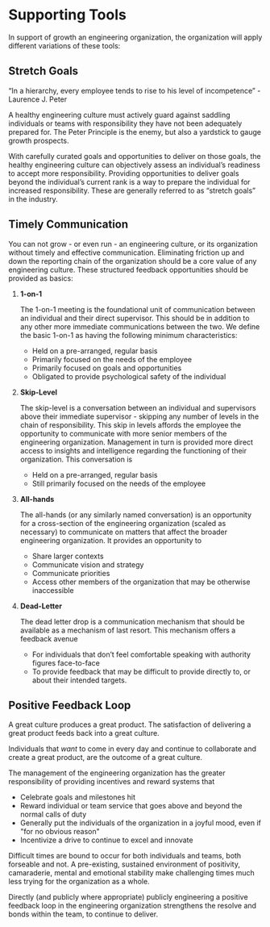 Supporting Tools
================= 
In support of growth an engineering organization, the organization will apply different variations of these tools:

## Stretch Goals

“In a hierarchy, every employee tends to rise to his level of incompetence” - Laurence J. Peter

A healthy engineering culture must actively guard against saddling individuals or teams with responsibility they have not been adequately prepared for. The Peter Principle is the enemy, but also a yardstick to gauge growth prospects.

With carefully curated goals and opportunities to deliver on those goals, the healthy engineering culture can objectively assess an individual’s readiness to accept more responsibility. Providing opportunities to deliver goals beyond the individual’s current rank is a way to prepare the individual for increased responsibility. These are generally referred to as “stretch goals” in the industry. 

## Timely Communication
You can not grow - or even run - an engineering culture, or its organization without timely and effective communication. Eliminating friction up and down the reporting chain of the organization should be a core value of any engineering culture. These structured feedback opportunities should be provided as basics:

1. **1-on-1**

    The 1-on-1 meeting is the foundational unit of communication between an individual and their direct supervisor. This should be in addition to any other more immediate communications between the two. We define the basic 1-on-1 as having the following minimum characteristics:
    - Held on a pre-arranged, regular basis
    - Primarily focused on the needs of the employee
    - Primarily focused on goals and opportunities
    - Obligated to provide psychological safety of the individual
2. **Skip-Level**
   
    The skip-level is a conversation between an individual and supervisors above their immediate supervisor - skipping any number of levels in the chain of responsibility. This skip in levels affords the employee the opportunity to communicate with more senior members of the engineering organization. Management in turn is provided more direct access to insights and intelligence regarding the functioning of their organization. This conversation is
    - Held on a pre-arranged, regular basis
    - Still primarily focused on the needs of the employee
3. **All-hands**
   
    The all-hands (or any similarly named conversation) is an opportunity for a cross-section of the engineering organization (scaled as necessary) to communicate on matters that affect the broader engineering organization. It provides an opportunity to
    - Share larger contexts
    - Communicate vision and strategy
    - Communicate priorities
    - Access other members of the organization that may be otherwise inaccessible
4. **Dead-Letter**
    
    The dead letter drop is a communication mechanism that should be available as a mechanism of last resort. This mechanism offers a feedback avenue 
    - For individuals that don’t feel comfortable speaking with authority figures face-to-face
    - To provide feedback that may be difficult to provide directly to, or about their intended targets. 

## Positive Feedback Loop
A great culture produces a great product. The satisfaction of delivering a great product feeds back into a great culture. 

Individuals that _want_ to come in every day and continue to collaborate and create a great product, are the outcome of a great culture. 

The management of the engineering organization has the greater responsibility of providing incentives and reward systems that

- Celebrate goals and milestones hit
- Reward individual or team service that goes above and beyond the normal calls of duty
- Generally put the individuals of the organization in a joyful mood, even if "for no obvious reason"
- Incentivize a drive to continue to excel and innovate

Difficult times are bound to occur for both individuals and teams, both forseable and not. A pre-existing, sustained environment of positivity, camaraderie, mental and emotional stability make challenging times much less trying for the organization as a whole. 

Directly (and publicly where appropriate) publicly engineering a positive feedback loop in the engineering organization strengthens the resolve and bonds within the team, to continue to deliver.

